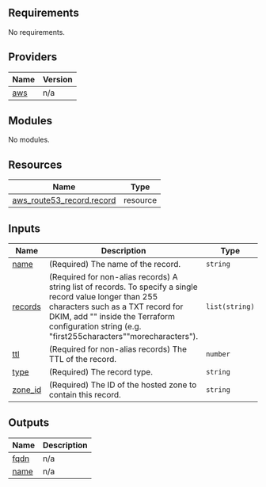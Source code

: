 <!-- BEGIN_TF_DOCS -->
## Requirements

No requirements.

## Providers

| Name | Version |
|------|---------|
| <a name="provider_aws"></a> [aws](#provider\_aws) | n/a |

## Modules

No modules.

## Resources

| Name | Type |
|------|------|
| [aws_route53_record.record](https://registry.terraform.io/providers/hashicorp/aws/latest/docs/resources/route53_record) | resource |

## Inputs

| Name | Description | Type | Default | Required |
|------|-------------|------|---------|:--------:|
| <a name="input_name"></a> [name](#input\_name) | (Required) The name of the record. | `string` | n/a | yes |
| <a name="input_records"></a> [records](#input\_records) | (Required for non-alias records) A string list of records. To specify a single record value longer than 255 characters such as a TXT record for DKIM, add \"\" inside the Terraform configuration string (e.g. "first255characters\"\"morecharacters"). | `list(string)` | n/a | yes |
| <a name="input_ttl"></a> [ttl](#input\_ttl) | (Required for non-alias records) The TTL of the record. | `number` | n/a | yes |
| <a name="input_type"></a> [type](#input\_type) | (Required) The record type. | `string` | n/a | yes |
| <a name="input_zone_id"></a> [zone\_id](#input\_zone\_id) | (Required) The ID of the hosted zone to contain this record. | `string` | n/a | yes |

## Outputs

| Name | Description |
|------|-------------|
| <a name="output_fqdn"></a> [fqdn](#output\_fqdn) | n/a |
| <a name="output_name"></a> [name](#output\_name) | n/a |
<!-- END_TF_DOCS -->